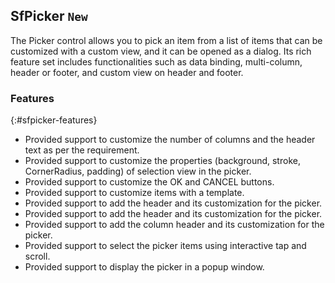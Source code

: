 ## SfPicker `New`
The Picker control allows you to pick an item from a list of items that can be customized with a custom view, and it can be opened as a dialog. Its rich feature set includes functionalities such as data binding, multi-column, header or footer, and custom view on header and footer.

### Features
{:#sfpicker-features}

* Provided support to customize the number of columns and the header text as per the requirement.
* Provided support to customize the properties (background, stroke, CornerRadius, padding) of selection view in the picker.
* Provided support to customize the OK and CANCEL buttons.
* Provided support to customize items with a template.
* Provided support to add the header and its customization for the picker.
* Provided support to add the header and its customization for the picker.
* Provided support to add the column header and its customization for the picker.
* Provided support to select the picker items using interactive tap and scroll. 
* Provided support to display the picker in a popup window.